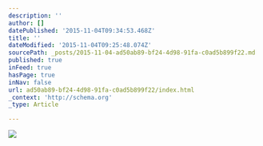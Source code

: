 ```yaml
---
description: ''
author: []
datePublished: '2015-11-04T09:34:53.468Z'
title: ''
dateModified: '2015-11-04T09:25:48.074Z'
sourcePath: _posts/2015-11-04-ad50ab89-bf24-4d98-91fa-c0ad5b899f22.md
published: true
inFeed: true
hasPage: true
inNav: false
url: ad50ab89-bf24-4d98-91fa-c0ad5b899f22/index.html
_context: 'http://schema.org'
_type: Article

---
```

![](https://the-grid-user-content.s3-us-west-2.amazonaws.com/6d87cb28-cf05-4e30-8b13-50a1ee98e647.png)